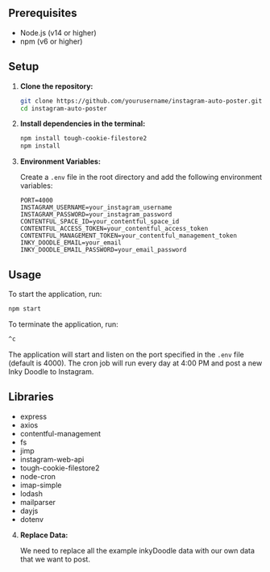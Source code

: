 ## Prerequisites

- Node.js (v14 or higher)
- npm (v6 or higher)

## Setup

1. **Clone the repository:**

    ```sh
    git clone https://github.com/yourusername/instagram-auto-poster.git
    cd instagram-auto-poster
    ```

2. **Install dependencies in the terminal:**

    ```sh
    npm install tough-cookie-filestore2
    npm install
    ```

3. **Environment Variables:**

    Create a `.env` file in the root directory and add the following environment variables:

    ```env
    PORT=4000
    INSTAGRAM_USERNAME=your_instagram_username
    INSTAGRAM_PASSWORD=your_instagram_password
    CONTENTFUL_SPACE_ID=your_contentful_space_id
    CONTENTFUL_ACCESS_TOKEN=your_contentful_access_token
    CONTENTFUL_MANAGEMENT_TOKEN=your_contentful_management_token
    INKY_DOODLE_EMAIL=your_email
    INKY_DOODLE_EMAIL_PASSWORD=your_email_password
    ```

## Usage

To start the application, run:

```sh
npm start
```

To terminate the application, run:

```sh
^c
```

The application will start and listen on the port specified in the `.env` file (default is 4000). The cron job will run every day at 4:00 PM and post a new Inky Doodle to Instagram.

## Libraries

- express
- axios
- contentful-management
- fs
- jimp
- instagram-web-api
- tough-cookie-filestore2
- node-cron
- imap-simple
- lodash
- mailparser
- dayjs
- dotenv

4. **Replace Data:**

    We need to replace all the example inkyDoodle data with our own data that we want to post.